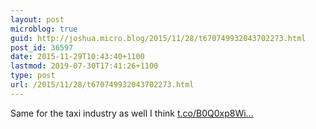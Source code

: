 ```yaml
---
layout: post
microblog: true
guid: http://joshua.micro.blog/2015/11/28/t670749932043702273.html
post_id: 36597
date: 2015-11-29T10:43:40+1100
lastmod: 2019-07-30T17:41:26+1100
type: post
url: /2015/11/28/t670749932043702273.html
---
```

Same for the taxi industry as well I think [t.co/B0Q0xp8Wi...](https://t.co/B0Q0xp8Win)
